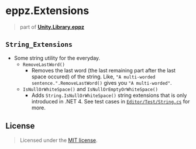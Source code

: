 # eppz.Extensions
> part of [**Unity.Library.eppz**](https://github.com/eppz/Unity.Library.eppz)

## `String_Extensions`

* Some string utility for the everyday.
    + `RemoveLastWord()`
        + Removes the last word (the last remaining part after the last space occured) of the string. Like, `"A multi-worded sentence.".RemoveLastWord()` gives you `"A multi-worded"`.
    + `IsNullOrWhiteSpace()` and `IsNullOrEmptyOrWhiteSpace()`
        + Adds `String.IsNullOrWhiteSpace()` string extensions that is only introduced in .NET 4. See test cases in [`Editor/Test/String.cs`](Editor/Test/String.cs) for more.

## License

> Licensed under the [MIT license](http://en.wikipedia.org/wiki/MIT_License).
